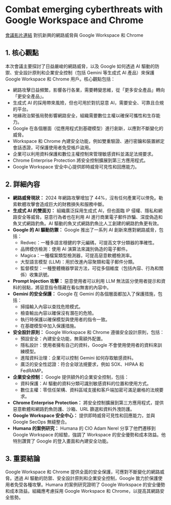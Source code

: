 # Combat emerging cyberthreats with Google Workspace and Chrome
[會議影片連結](https://www.youtube.com/watch?v=wlKrop6K-UE)
對抗新興的網路威脅與 Google Workspace 和 Chrome

## 1. 核心觀點

本次會議主要探討了日益嚴峻的網路威脅，以及 Google 如何透過 AI 驅動的防禦、安全設計原則和企業安全控制（包括 Gemini 等生成式 AI 產品）來保護 Google Workspace 和 Chrome 用戶。核心觀點包括：

*   網路攻擊日益頻繁，影響各行各業，需要轉變思維，從「更多安全產品」轉向「更安全產品」。
*   生成式 AI 的採用帶來風險，但也可用於對抗惡意 AI，需要安全、可靠且合規的平台。
*   地緣政治緊張局勢影響網路安全，組織需要數位主權以確保可攜性和生存能力。
*   Google 在各個層面（從應用程式到基礎模型）進行創新，以應對不斷變化的威脅。
*   Workspace 和 Chrome 內建安全功能，例如雙重驗證、通行密鑰和裝置綁定會話憑證，可保護使用者免受帳戶盜用。
*   企業可以利用資料保護和數位主權控制來管理敏感資料並滿足法規要求。
*   Chrome Enterprise Protection 將安全控制擴展到第三方應用程式。
*   Google Workspace 安全中心提供即時威脅可見性和回應能力。

## 2. 詳細內容

*   **網路威脅現狀：** 2024 年網路攻擊增加了 44%，沒有任何產業可以倖免。勒索軟體攻擊會造成巨大的財務損失和服務中斷。
*   **生成式 AI 的雙面刃：** 組織廣泛採用生成式 AI，但也面臨 IP 侵權、隱私和網路安全等威脅。惡意行為者也在利用 AI 進行商業電子郵件詐騙、深度偽造和魚叉式網路釣魚。AI 驅動的魚叉式網路釣魚比人工創建的網路釣魚更有效。
*   **Google 的 AI 驅動防禦：** Google 推出了一系列 AI 創新來應對網路威脅，包括：
    *   Redvec：一種多語言穩健的字元編碼，可提高文字分類器的準確性。
    *   品牌模仿檢測：使用 AI 演算法來識別偽造的電子郵件。
    *   Magica：一種檔案類型檢測器，可提高惡意軟體檢測率。
    *   大型語言模型 (LLM)：用於改進內容聚類和電子郵件分類。
    *   監督模型：一種整體機器學習方法，可從多個維度（包括內容、行為和關係）收集訊號。
*   **Prompt Injection 攻擊：** 惡意使用者可以利用 LLM 無法區分使用者提示和資料的弱點，將惡意指令隱藏在看似無害的內容中。
*   **Gemini 的安全保護：** Google 在 Gemini 的各個層面都加入了保護措施，包括：
    *   掃描輸入內容以查找危險模式。
    *   檢查輸出內容以確保沒有潛在的危險。
    *   執行時保護以確保模型與使用者的指令一致。
    *   在基礎模型中加入保護措施。
*   **安全設計原則：** Google Workspace 和 Chrome 遵循安全設計原則，包括：
    *   預設安全：內建安全功能，無需額外配置。
    *   隱私設計：使用者擁有自己的資料，Google 不會使用使用者的資料來訓練模型。
    *   進階資料治理：企業可以控制 Gemini 如何存取敏感資料。
    *   廣泛的安全性認證：符合全球法規要求，例如 SOX、HIPAA 和 FedRAMP。
*   **企業安全控制：** Google 提供額外的企業安全控制，包括：
    *   資料保護：AI 驅動的資料分類可識別敏感資料的位置和使用方式。
    *   數位主權：零信任架構、資料區域支援和客戶端加密可滿足嚴格的法規要求。
*   **Chrome Enterprise Protection：** 將安全控制擴展到第三方應用程式，提供惡意軟體和網路釣魚防護、沙箱、URL 篩選和資料外洩防護。
*   **Google Workspace 安全中心：** 提供即時威脅可見性和回應能力，並與 Google SecOps 無縫整合。
*   **Humana 的案例研究：** Humana 的 CIO Adam Nerel 分享了他們遷移到 Google Workspace 的經驗，強調了 Workspace 的安全優勢和成本效益。他特別讚賞了 Google 的登入畫面和內建安全功能。

## 3. 重要結論

Google Workspace 和 Chrome 提供全面的安全保護，可應對不斷變化的網路威脅。透過 AI 驅動的防禦、安全設計原則和企業安全控制，Google 致力於保護使用者免受各種攻擊。Humana 的案例研究證明了 Google Workspace 的安全優勢和成本效益。組織應考慮採用 Google Workspace 和 Chrome，以提高其網路安全態勢。
